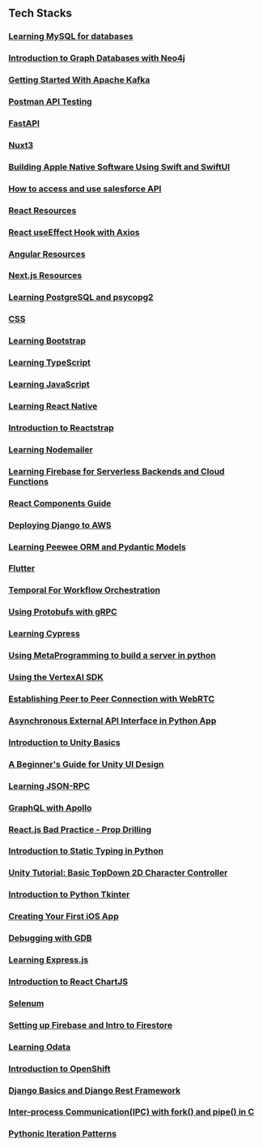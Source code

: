 ## Tech Stacks

### [Learning MySQL for databases](./Tech_Stacks/Learning_MySQL.md)
### [Introduction to Graph Databases with Neo4j](./Tech_Stacks/GraphDB_Neo4j.md)
### [Getting Started With Apache Kafka](./Tech_Stacks/Apache_Kafka.md)
### [Postman API Testing](./Tech_Stacks/Postman_Backend_Testing.md)
### [FastAPI](./Tech_Stacks/FastAPI.md)
### [Nuxt3](./Tech_Stacks/Nuxt3.md)
### [Building Apple Native Software Using Swift and SwiftUI](./Tech_Stacks/swift.md)
### [How to access and use salesforce API](./Tech_Stacks/salesforce_api.md)
### [React Resources](./Tech_Stacks/React.md)
### [React useEffect Hook with Axios](./Tech_Stacks/React_useEffect_Axios.md)
### [Angular Resources](./Tech_Stacks/Angular.md)
### [Next.js Resources](./Tech_Stacks/NextJS.md)
### [Learning PostgreSQL and psycopg2](./Tech_Stacks/PostgreSQL_psycopg2.md)
### [CSS](./Tech_Stacks/CSS.md)
### [Learning Bootstrap](./Tech_Stacks/Bootstrap.md)
### [Learning TypeScript](./Tech_Stacks/TypeScript.md)
### [Learning JavaScript](./Tech_Stacks/JavaScript.md)
### [Learning React Native](./Tech_Stacks/ReactNative.md)
### [Introduction to Reactstrap](./Tech_Stacks/Reactstrap.md)
### [Learning Nodemailer](./Tech_Stacks/Nodemailer.md)
### [Learning Firebase for Serverless Backends and Cloud Functions](./Tech_Stacks/FirebaseServerlessCloud.md)
### [React Components Guide](./Tech_Stacks/React_Components.md)
### [Deploying Django to AWS](./Tech_Stacks/Deploying_Django_to_AWS.md)
### [Learning Peewee ORM and Pydantic Models](./Tech_Stacks/Peewee_and_Pydantic_models.md)
### [Flutter](./Tech_Stacks/Flutter.md)
### [Temporal For Workflow Orchestration](./Tech_Stacks/Temporal.md)
### [Using Protobufs with gRPC](./Tech_Stacks/Protobufs_and_gRPC.md)
### [Learning Cypress](./Tech_Stacks/Cypress.md)
### [Using MetaProgramming to build a server in python](./Tech_Stacks/Metaprogramming.md)
### [Using the VertexAI SDK](./Tech_Stacks/VertexAI.md)
### [Establishing Peer to Peer Connection with WebRTC](./Tech_Stacks/WebRTC.md)
### [Asynchronous External API Interface in Python App](./Tech_Stacks/Async_External_API_Interface_Python.md)
### [Introduction to Unity Basics](./Tech_Stacks/Unity_Intro.md)
### [A Beginner's Guide for Unity UI Design](./Tech_Stacks/Unity_UI.md)
### [Learning JSON-RPC](./Tech_Stacks/JSONRPC.md)
### [GraphQL with Apollo](./GraphQL_Apollo.md)
### [React.js Bad Practice - Prop Drilling](./Tech_Stacks/React_Prop_Drilling.md)
### [Introduction to Static Typing in Python](./Tech_Stacks/Python_Static_Typing.md)
### [Unity Tutorial: Basic TopDown 2D Character Controller](./Tech_Stacks/Unity_Tutorial_2D_TopDown_Character_Controller.md)
### [Introduction to Python Tkinter](./Tech_Stacks/Tkinter.md)
### [Creating Your First iOS App](./Tech_Stacks/iOS.md)
### [Debugging with GDB](./Tech_Stacks/GDB_Debug.md)
### [Learning Express.js](./Tech_Stacks/Express.md)
### [Introduction to React ChartJS](./Tech_Stacks/ReactChartJS.md)
### [Selenum](./Tech_Stacks/selenium.md)
### [Setting up Firebase and Intro to Firestore](./Tech_Stacks/Firebase_and_Firestore.md)
### [Learning Odata](./Tech_Stacks/Odata.md)
### [Introduction to OpenShift](./Tech_Stacks/OpenShift.md)
### [Django Basics and Django Rest Framework](./Tech_Stacks/Django_Rest.md)
### [Inter-process Communication(IPC) with fork() and pipe() in C](./Tech_Stacks/Fork_and_Pipe.md)
### [Pythonic Iteration Patterns](./Tech_Stacks/Pythonic-Iteration-Patterns.md)
